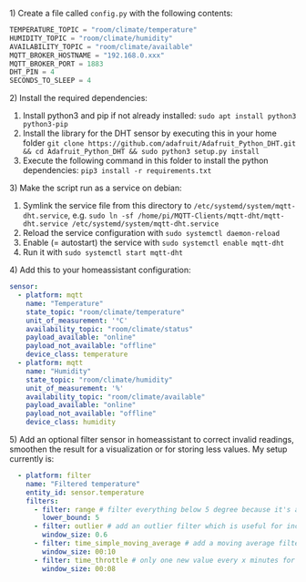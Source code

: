 1\) Create a file called `config.py` with the following contents:

```python
TEMPERATURE_TOPIC = "room/climate/temperature"
HUMIDITY_TOPIC = "room/climate/humidity"
AVAILABILITY_TOPIC = "room/climate/available"
MQTT_BROKER_HOSTNAME = "192.168.0.xxx"
MQTT_BROKER_PORT = 1883
DHT_PIN = 4
SECONDS_TO_SLEEP = 4
```

2\) Install the required dependencies:
 1. Install python3 and pip if not already installed: `sudo apt install python3 python3-pip`
 1. Install the library for the DHT sensor by executing this in your home folder `git clone https://github.com/adafruit/Adafruit_Python_DHT.git && cd Adafruit_Python_DHT && sudo python3 setup.py install`
 1. Execute the following command in this folder to install the python dependencies: `pip3 install -r requirements.txt`

3\) Make the script run as a service on debian:
 1. Symlink the service file from this directory to `/etc/systemd/system/mqtt-dht.service`, e.g. `sudo ln -sf /home/pi/MQTT-Clients/mqtt-dht/mqtt-dht.service /etc/systemd/system/mqtt-dht.service`
 2. Reload the service configuration with `sudo systemctl daemon-reload`
 3. Enable (= autostart) the service with `sudo systemctl enable mqtt-dht` 
 4. Run it with `sudo systemctl start mqtt-dht`

4\) Add this to your homeassistant configuration:
 
```yaml
sensor:
  - platform: mqtt
    name: "Temperature"
    state_topic: "room/climate/temperature"
    unit_of_measurement: '°C'
    availability_topic: "room/climate/status"
    payload_available: "online"
    payload_not_available: "offline"
    device_class: temperature
  - platform: mqtt
    name: "Humidity"
    state_topic: "room/climate/humidity"
    unit_of_measurement: '%'
    availability_topic: "room/climate/available"
    payload_available: "online"
    payload_not_available: "offline"
    device_class: humidity
```

5\)
Add an optional filter sensor in homeassistant to correct invalid readings, smoothen the result for a visualization or for storing less values. My setup currently is:
````yaml
  - platform: filter
    name: "Filtered temperature"
    entity_id: sensor.temperature
    filters:
      - filter: range # filter everything below 5 degree because it's an inside sensor
        lower_bound: 5
      - filter: outlier # add an outlier filter which is useful for incorrect reading which happends when used without pullup resisitor
        window_size: 0.6
      - filter: time_simple_moving_average # add a moving average filter to smoothen the result and in the next step
        window_size: 00:10
      - filter: time_throttle # only one new value every x minutes for keeping the db small. Works best with the moving average from above
        window_size: 00:08

````
